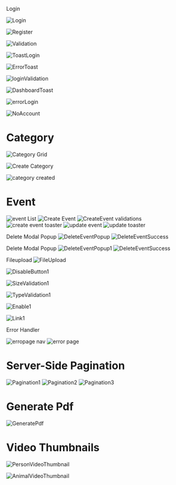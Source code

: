 Login

![Login](https://user-images.githubusercontent.com/87525401/198270903-9378fa79-0d85-4e61-86e7-15a957f0e0d6.PNG)

![Register](https://user-images.githubusercontent.com/87525401/198272434-20889160-3aef-47f0-b39a-854c40354aac.PNG)

![Validation](https://user-images.githubusercontent.com/87525401/198275225-fcf46bbd-c973-4b15-b82c-3c6647035067.PNG)

![ToastLogin](https://user-images.githubusercontent.com/87525401/198277960-469634e8-564e-412c-9160-51af48411b03.png)

![ErrorToast](https://user-images.githubusercontent.com/87525401/198279673-612f4328-0fa0-48fe-9842-dec999d1a193.PNG)

![loginValidation](https://user-images.githubusercontent.com/87525401/198282423-3dfe9add-e9d3-45c4-808c-95f924650920.PNG)

![DashboardToast](https://user-images.githubusercontent.com/87525401/198284358-a30b682b-6a53-44be-b1e4-ea8d22a85d8d.png)

![errorLogin](https://user-images.githubusercontent.com/87525401/198285014-9517962d-81d4-4d97-86f4-b6dafae2397c.PNG)

![NoAccount](https://user-images.githubusercontent.com/87525401/198285944-fef74eb1-81ff-4b5e-8e5c-f40bded83211.PNG)

# Category
![Category Grid](https://user-images.githubusercontent.com/92164758/198330585-c8f892b3-63f4-4cb8-9763-bc6dfb38cf1d.png)


![Create Category](https://user-images.githubusercontent.com/92164758/198330268-6ae9bd29-ab5f-4b04-a28d-e474e68d1e54.png)

![category created](https://user-images.githubusercontent.com/92164758/198330258-b0a1ea04-fd8a-462b-8870-a6dc735d113d.png)

# Event
![event List](https://user-images.githubusercontent.com/92291258/198344869-7f9e4a32-72c5-4c37-bb56-2023a997dad9.png)
![Create Event](https://user-images.githubusercontent.com/92291258/198344607-ab60d64b-6fa9-4bc1-8d82-34ca95d95b6c.png)
![CreateEvent validations](https://user-images.githubusercontent.com/92291258/198344620-dad1524f-3da6-4a9a-be93-ec851fe03cb9.png)
![create event toaster](https://user-images.githubusercontent.com/92291258/198344626-7c7cae39-93f7-43e3-8701-cc51ba03e16d.png)
![update event](https://user-images.githubusercontent.com/92291258/198346791-c1ae4f86-d46c-452d-912d-a4344ede2594.png)
![update toaster](https://user-images.githubusercontent.com/92291258/198346801-7984728d-560f-4a0a-9b6b-769cf7b1a8fe.png)

Delete Modal Popup
![DeleteEventPopup](https://user-images.githubusercontent.com/88362571/198538944-b0f7bc62-0b58-4a92-a0b3-792fd9217efb.PNG)
![DeleteEventSuccess](https://user-images.githubusercontent.com/88362571/198539016-d16d81e8-4cb6-40ce-b795-d7dc18f7a071.png)


Delete Modal Popup
![DeleteEventPopup1](https://user-images.githubusercontent.com/88362571/198540442-1fb64097-06cf-43ce-8450-f62158baea6f.png)
![DeleteEventSuccess](https://user-images.githubusercontent.com/88362571/198540557-cad6b08f-7923-4a4c-8249-330cea375ad6.png)



Fileupload
![FileUpload](https://user-images.githubusercontent.com/87525401/198513084-58a92148-9c64-4690-a1e7-2edfbbe5f33f.png)

![DisableButton1](https://user-images.githubusercontent.com/87525401/198517941-631098a0-1ee7-41fd-b42e-a69aa7f09e14.PNG)

![SizeValidation1](https://user-images.githubusercontent.com/87525401/198518019-e9f4f85f-972e-46bb-84ee-9550940a15e7.PNG)

![TypeValidation1](https://user-images.githubusercontent.com/87525401/198518054-1b5cca5c-a7ec-4e39-a589-054e7e114afc.png)

![Enable1](https://user-images.githubusercontent.com/87525401/198518133-4dc71d35-b5b9-495f-80e4-b56960ad8eb6.PNG)

![Link1](https://user-images.githubusercontent.com/87525401/198518193-2c1ecdb4-fab6-4572-9da5-fc40d61d72df.PNG)


Error Handler

![erropage nav](https://user-images.githubusercontent.com/92291258/198273258-5faf1d4e-bdbc-48e3-8333-cb266d65cdc5.png)
![error page](https://user-images.githubusercontent.com/92291258/198273285-43ed958f-a88b-4353-a929-7f10b5ad47ec.png)


# Server-Side Pagination
![Pagination1](https://user-images.githubusercontent.com/80381121/198289890-3b69f345-7948-4425-be24-97388e2a9dcd.png)
![Pagination2](https://user-images.githubusercontent.com/80381121/198289883-ccbb2932-f6a5-46bc-a16e-7786a97158d8.png)
![Pagination3](https://user-images.githubusercontent.com/80381121/198289887-2e0f2596-e664-4bf4-9b0e-f639471de9fc.png)


# Generate Pdf
![GeneratePdf](https://user-images.githubusercontent.com/80381121/198296827-d6b36e10-d04b-404d-b071-f7cdf349953f.png)



# Video Thumbnails
![PersonVideoThumbnail](https://user-images.githubusercontent.com/92164758/198301599-d51212b6-2fb2-4edf-b034-3ed92aff691a.png)

![AnimalVideoThumbnail](https://user-images.githubusercontent.com/92164758/198303048-4d277362-a694-41e1-9029-d79e4fb3da61.png)
